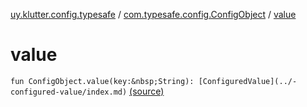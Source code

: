 [uy.klutter.config.typesafe](../index.md) / [com.typesafe.config.ConfigObject](index.md) / [value](.)


# value

`fun ConfigObject.value(key:&nbsp;String): [ConfiguredValue](../-configured-value/index.md)` [(source)](https://github.com/kohesive/klutter/blob/master/config-typesafe-jdk6/src/main/kotlin/uy/klutter/config/typesafe/TypesafeConfig_Ext.kt#L22)


